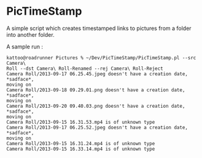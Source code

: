 # PicTimeStamp

A simple script which creates timestamped links to pictures from a folder into
another folder.

A sample run :

	kattoo@roadrunner Pictures % ~/Dev/PicTimeStamp/PicTimeStamp.pl --src Camera\
	Roll --dst Camera\ Roll-Renamed --rej Camera\ Roll-Reject
	Camera Roll/2013-09-17 06.25.45.jpeg doesn't have a creation date, *sadface*,
	moving on
	Camera Roll/2013-09-18 09.29.01.png doesn't have a creation date, *sadface*,
	moving on
	Camera Roll/2013-09-20 09.40.03.png doesn't have a creation date, *sadface*,
	moving on
	Camera Roll/2013-09-15 16.31.53.mp4 is of unknown type
	Camera Roll/2013-09-17 06.25.52.jpeg doesn't have a creation date, *sadface*,
	moving on
	Camera Roll/2013-09-15 16.31.24.mp4 is of unknown type
	Camera Roll/2013-09-15 16.33.14.mp4 is of unknown type


